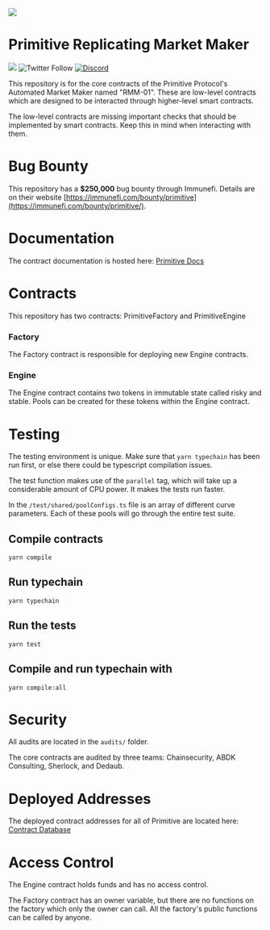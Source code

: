 ![](https://pbs.twimg.com/profile_banners/1241234631707381760/1588727988/1500x500)

# Primitive Replicating Market Maker

[![](https://img.shields.io/github/stars/primitivefinance/primitive-v2-core?style=social)](https://img.shields.io/github/stars/primitivefinance/primitive-v2-core?style=social)
![Twitter Follow](https://img.shields.io/twitter/follow/primitivefi?style=social)
[![Discord](https://img.shields.io/discord/168831573876015105.svg?label=&logo=discord&logoColor=ffffff&color=7389D8&labelColor=6A7EC2)](https://discord.gg/rzRwJ4K)

This repository is for the core contracts of the Primitive Protocol's Automated Market Maker named "RMM-01". These are low-level contracts which are designed to be interacted through higher-level smart contracts.

The low-level contracts are missing important checks that should be implemented by smart contracts. Keep this in mind when interacting with them.

# Bug Bounty

This repository has a **$250,000** bug bounty through Immunefi. Details are on their website [https://immunefi.com/bounty/primitive](https://immunefi.com/bounty/primitive/).

# Documentation

The contract documentation is hosted here: [Primitive Docs](https://docs.primitive.finance)

# Contracts

This repository has two contracts: PrimitiveFactory and PrimitiveEngine

### Factory

The Factory contract is responsible for deploying new Engine contracts.

### Engine

The Engine contract contains two tokens in immutable state called risky and stable. Pools can be created for these tokens within the Engine contract.

# Testing

The testing environment is unique. Make sure that `yarn typechain` has been run first, or else there could be typescript compilation issues.

The test function makes use of the `parallel` tag, which will take up a considerable amount of CPU power. It makes the tests run faster.

In the `/test/shared/poolConfigs.ts` file is an array of different curve parameters. Each of these pools will go through the entire test suite.

## Compile contracts

`yarn compile`

## Run typechain

`yarn typechain`

## Run the tests

`yarn test`

## Compile and run typechain with

`yarn compile:all`

# Security

All audits are located in the `audits/` folder.

The core contracts are audited by three teams: Chainsecurity, ABDK Consulting, Sherlock, and Dedaub.

# Deployed Addresses

The deployed contract addresses for all of Primitive are located here: [Contract Database](https://www.notion.so/primitivefi/dc3b883ff9d94044b6738701b2826f7a?v=9e56507d430d4f4fb1939242cfb23736)

# Access Control

The Engine contract holds funds and has no access control.

The Factory contract has an owner variable, but there are no functions on the factory which only the owner can call. All the factory's public functions can be called by anyone.
